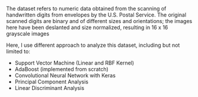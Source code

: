 The dataset refers to numeric data obtained from the scanning of handwritten digits from envelopes by the U.S. Postal Service. The original scanned digits are binary and of different sizes and orientations; the images here have been deslanted and size normalized, resulting in 16 x 16 grayscale images

Here, I use different approach to analyze this dataset, including but not limited to:
- Support Vector Machine (Linear and RBF Kernel)
- AdaBoost (implemented from scratch)
- Convolutional Neural Network with Keras
- Principal Component Analysis
- Linear Discriminant Analysis

